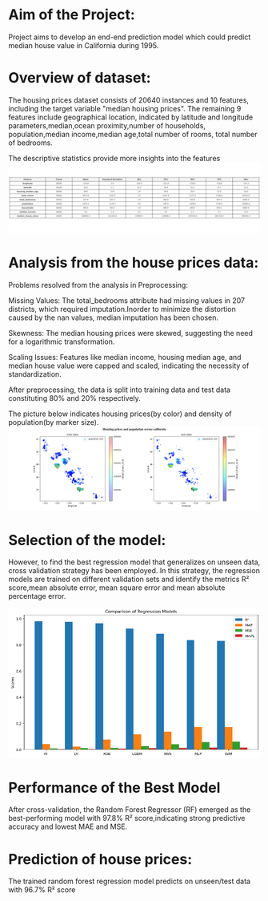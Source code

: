 # Aim of the Project:
Project aims to develop an end-end prediction model which could predict median house value in California during 1995.

# Overview of dataset:
The housing prices dataset consists of 20640 instances and 10 features, including the target variable "median housing prices".
The remaining 9 features include geographical location, indicated by  latitude and longitude parameters,median,ocean proximity,number of households, population,median income,median age,total number of rooms, total number of bedrooms.

The descriptive statistics provide more insights into the features
![alt text](descriptive_statistics.png)

# Analysis from the house prices data:

Problems resolved from the analysis in Preprocessing:

Missing Values: The total_bedrooms attribute had missing values in 207 districts, which required imputation.Inorder to minimize the distortion caused by the nan values, median imputation has been chosen.

Skewness: The median housing prices were skewed, suggesting the need for a logarithmic transformation.

Scaling Issues: Features like median income, housing median age, and median house value were capped and scaled, indicating the necessity of standardization.
    
After preprocessing, the data is split into training data and test data constituting 80% and 20% respectively. 

The picture below indicates housing prices(by color) and density of population(by marker size).
![alt text](geo_viz.png)

# Selection of the model:

However, to find the best regression model that generalizes on unseen data, cross validation strategy has been employed. In this strategy, the regression models are trained on different validation sets and identify the  metrics  R² score,mean absolute error, mean square error and mean absolute percentage error.

![alt text](comparision_metrics.png)

# Performance of the Best Model

After cross-validation, the Random Forest Regressor (RF) emerged as the best-performing model with 97.8% R² score,indicating strong predictive accuracy and lowest MAE and MSE.

# Prediction of house prices:
   The trained random forest regression model predicts on unseen/test data with 96.7% R² score
